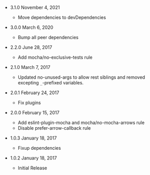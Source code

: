 * 3.1.0 November 4, 2021
  - Move dependencies to devDependencies

* 3.0.0 March 6, 2020
  - Bump all peer dependencies

* 2.2.0 June 28, 2017
  - Add mocha/no-exclusive-tests rule

* 2.1.0 March 7, 2017
  - Updated no-unused-args to allow rest siblings and removed excepting `_`-prefixed variables.

* 2.0.1 February 24, 2017
  - Fix plugins

* 2.0.0 February 15, 2017
  - Add eslint-plugin-mocha and mocha/no-mocha-arrows rule
  - Disable prefer-arrow-callback rule

* 1.0.3 January 18, 2017
  - Fixup dependencies

* 1.0.2 January 18, 2017
  - Initial Release
